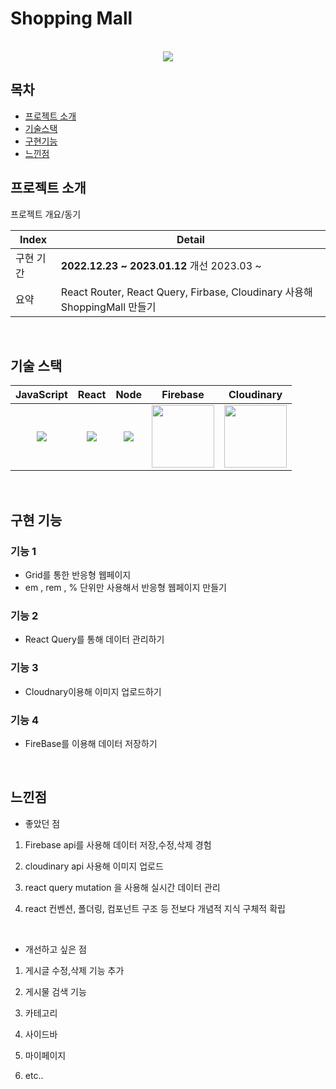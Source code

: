 # Shopping Mall



<p align="center">
  <br>
<img src="https://user-images.githubusercontent.com/101728625/207009019-1a343bea-55b1-4f5e-ac09-7c4920c3a81b.png"/>
  <br>
</p>


## 목차
- [프로젝트 소개](#프로젝트-소개)
- [기술스택](#기술-스택)
- [구현기능](#구현-기능)
- [느낀점](#느낀점)



## 프로젝트 소개

<p align="justify">
프로젝트 개요/동기
</p>

<p align="center">

| Index | Detail                                                                                                                                                                                           |
|-------|--------------------------------------------------------------------------------------------------------------------------------------------------------------------------------------------------|
| 구현 기간 | **2022.12.23 ~ 2023.01.12**  개선 2023.03 ~                                                                                                                                                                                                                                                                                                                                         
| 요약 |React Router, React Query, Firbase, Cloudinary 사용해 ShoppingMall 만들기 | 
</p>

<br>

## 기술 스택

| JavaScript |  React   |  Node   |  Firebase  |  Cloudinary  | 
| :--------: | :------: | :-----: |  :------:  |  :--------:  |
|   <img src="https://user-images.githubusercontent.com/101728625/205824814-ff390f33-e823-42f6-850d-eb906733f377.png">   | <img src="https://user-images.githubusercontent.com/101728625/205825066-16686d43-2f6b-4e8c-bd23-60afe900cd87.png"> | <img src="https://user-images.githubusercontent.com/101728625/205825143-b99d9b06-7ad1-4c37-879e-f51e3d5317e4.png"> |  <img src="https://user-images.githubusercontent.com/101728625/207011112-6d7b0234-ba77-4b8f-9597-286a6e5a4e80.png"  width='100px'/> | <img src="https://user-images.githubusercontent.com/101728625/207012209-c4bc68ca-2831-46a7-9a1d-8a99f462d452.png" width='100px' />





<br>

## 구현 기능


 
  
### 기능 1
- Grid를 통한 반응형 웹페이지
- em , rem , % 단위만 사용해서 반응형 웹페이지 만들기

### 기능 2
- React Query를 통해 데이터 관리하기

### 기능 3
- Cloudnary이용해 이미지 업로드하기

### 기능 4
- FireBase를 이용해 데이터 저장하기



<br>

## 느낀점

- 좋았던 점
<p align="justify">
  
1. Firebase api를 사용해 데이터 저장,수정,삭제 경험

2. cloudinary api 사용해 이미지 업로드 

3. react query mutation 을 사용해 실시간 데이터 관리 

4. react 컨벤션, 폴더링, 컴포넌트 구조 등 전보다 개념적 지식 구체적 확립
</p>

<br/>

- 개선하고 싶은 점
<p align="justify">
  
1. 게시글 수정,삭제 기능 추가

2. 게시물 검색 기능

3. 카테고리

4. 사이드바 

5. 마이페이지

6. etc..



</p>
